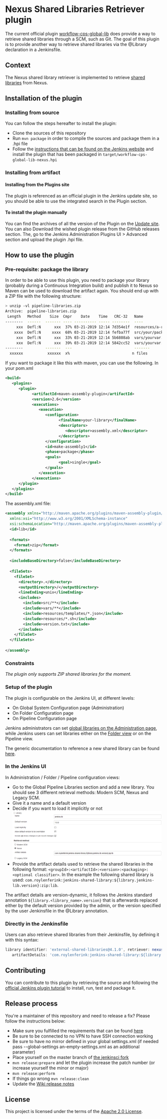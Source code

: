 # Nexus Shared Libraries Retriever plugin

The current official plugin [workflow-cps-global-lib](https://github.com/jenkinsci/workflow-cps-global-lib-plugin/) does provide a way to retrieve 
shared libraries through a SCM, such as Git. The goal of this plugin is to provide another way to retrieve shared libraries via the @Library 
declaration in a Jenkinsfile.

## Context

The Nexus shared library retriever is implemented to retrieve [shared libraries](https://jenkins.io/doc/book/pipeline/shared-libraries/) from Nexus.

## Installation of the plugin

### Installing from source

You can follow the steps hereafter to install the plugin:

* Clone the sources of this repository
* Run `mvn package` in order to compile the sources and package them in a .hpi file
* Follow the [instructions that can be found on the Jenkins website](https://jenkins.io/doc/book/managing/plugins/#installing-a-plugin) and install the plugin 
that has been packaged in `target/workflow-cps-global-lib-nexus.hpi`

### Installing from artifact

#### Installing from the Plugins site

The plugin is referenced as an official plugin in the Jenkins update site, so you should be able to use the integrated search in the Plugin section.

#### To install the plugin manually

You can find the archives of all the version of the Plugin on the [Update site](https://plugins.jenkins.io/workflow-cps-global-lib-nexus).
You can also Download the wished plugin release from the GitHub releases section.
The, go to the Jenkins Administration Plugins UI > Advanced section and upload the plugin .hpi file.

## How to use the plugin

### Pre-requisite: package the library

In order to be able to use this plugin, you need to package your library (probably during a Continuous Integration build) and publish it to Nexus
so Maven can be used to download the artifact again. You should end up with a ZIP file with the following structure:

```bash
> unzip -vl pipeline-libraries.zip
Archive:  pipeline-libraries.zip
 Length   Method    Size  Cmpr    Date    Time   CRC-32   Name
--------  ------  ------- ---- ---------- ----- --------  ----
     xxx  Defl:N      xxx  37% 03-21-2019 12:14 7d354e1f  resources/a-rsc-needed
    xxxx  Defl:N     xxxx  68% 03-21-2019 12:14 fefba77f  src/your/package/YourGroovyClass.groovy
     xxx  Defl:N      xxx  33% 03-21-2019 12:14 5b6808ab  vars/yourvar.groovy
     xxx  Defl:N      xxx  39% 03-21-2019 12:14 5842cc52  vars/yourvar.txt
--------          -------  ---                            -------
  xxxxxx           xxxxxx  x%                            n files
```

If you want to package it like this with maven, you can use the following.
In your pom.xml

```xml
<build>
   <plugins>
      <plugin>
            <artifactId>maven-assembly-plugin</artifactId>
            <version>2.6</version>
            <executions>
               <execution>
                  <configuration>
                        <finalName>your-library</finalName>
                        <descriptors>
                           <descriptor>assembly.xml</descriptor>
                        </descriptors>
                  </configuration>
                  <id>make-assembly1</id>
                  <phase>package</phase>
                  <goals>
                        <goal>single</goal>
                  </goals>
               </execution>
            </executions>
      </plugin>
   </plugins>
</build>
```

The assembly.xml file:

```xml
<assembly xmlns="http://maven.apache.org/plugins/maven-assembly-plugin/assembly/1.1.3"
  xmlns:xsi="http://www.w3.org/2001/XMLSchema-instance"
  xsi:schemaLocation="http://maven.apache.org/plugins/maven-assembly-plugin/assembly/1.1.3 http://maven.apache.org/xsd/assembly-1.1.3.xsd">
  <id>lib</id>

  <formats>
    <format>zip</format>
  </formats>

  <includeBaseDirectory>false</includeBaseDirectory>

  <fileSets>
    <fileSet>
      <directory>.</directory>
      <outputDirectory>/</outputDirectory>
      <lineEnding>unix</lineEnding>
      <includes>
        <include>src/**</include>
        <include>vars/**</include>
        <include>resources/templates/*.json</include>
        <include>resources/*.sh</include>
        <include>version.txt</include>
      </includes>
    </fileSet>
  </fileSets>

</assembly>
```

### Constraints

*The plugin only supports ZIP shared libraries for the moment.*

### Setup of the plugin

The plugin is configurable on the Jenkins UI, at different levels:

* On Global System Configuration page (Administration)
* On Folder Configuration page
* On Pipeline Configuration page

Jenkins administrators can set [global libraries on the Administration page](https://jenkins.io/doc/book/pipeline/shared-libraries/#global-shared-libraries), 
while Jenkins users can set libraries either on the [Folder view](https://jenkins.io/doc/book/pipeline/shared-libraries/#folder-level-shared-libraries) or on 
the Pipeline view.

The generic documentation to reference a new shared library can be found [here](https://jenkins.io/doc/book/pipeline/shared-libraries/#using-libraries).

### In the Jenkins UI

In Administration / Folder / Pipeline configuration views:

* Go to the Global Pipeline Libraries section and add a new library. You should see 3 different retrieval methods: Modern SCM, Nexus and Legacy SCM.
* Give it a name and a default version
* Decide if you want to load it implicitly or not
![Administration UI](doc/NexusRetrievalSettings.png)
* Provide the artifact details used to retrieve the shared libraries in the following format: `<groupId>:<artifactId>:<version>:<packaging>:<optional classifier>`. 
In the example the following shared library is used: `com.roylenferink:jenkins-shared-library:${library.jenkins-lib.version}:zip:lib`.

The artifact details are version-dynamic, it follows the Jenkins standard annotation `${library.<library_name>.version}` that is afterwards replaced either by the 
default version provided by the admin, or the version specified by the user Jenkinsfile in the @Library annotation.

### Directly in the Jenkinsfile

Users can also retrieve shared libraries from their Jenkinsfile, by defining it with this syntax:

```groovy
library identifier: 'external-shared-libraries@4.1.0', retriever: nexus(
   artifactDetails: 'com.roylenferink:jenkins-shared-library:${library.external-shared-libraries.version}:zip:lib')
```

## Contributing

You can contribute to this plugin by retrieving the source and following the [official Jenkins plugin tutorial](https://wiki.jenkins.io/display/JENKINS/Plugin+tutorial) 
to install, run, test and package it.

## Release process

You're a maintainer of this repository and need to release a fix? Please follow the instructions below:

* Make sure you fulfilled the requirements that can be found [here](https://jenkins.io/doc/developer/publishing/releasing/)
* Be sure to be connected to no VPN to have SSH connection working
* Be sure to have no mirror defined in your global settings.xml (if needed pass --global-settings an-empty-settings.xml as an additional parameter)
* Place yourself on the master branch of [the jenkinsci fork](https://github.com/jenkinsci/workflow-cps-global-lib-nexus-plugin)
* ```mvn release:prepare``` and let the plugin increase the patch number (or increase yourself the minor or major)
* ```mvn release:perform```
* If things go wrong ```mvn release:clean```
* Update the [Wiki release notes](https://wiki.jenkins.io/display/JENKINS/Nexus+Shared+Libraries+Retriever+plugin)

## License

This project is licensed under the terms of the [Apache 2.0 License](LICENSE).
